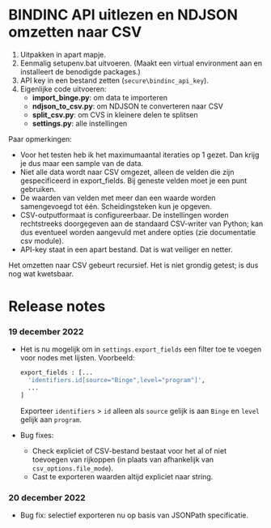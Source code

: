 # BINDINC API uitlezen en NDJSON omzetten naar CSV

1. Uitpakken in apart mapje.
2. Eenmalig setupenv.bat uitvoeren. (Maakt een virtual environment aan en installeert de benodigde packages.)
3. API key in een bestand zetten (`secure\bindinc_api_key`).
4. Eigenlijke code uitvoeren:
    - **import_binge.py**: om data te importeren
    - **ndjson_to_csv.py**: om NDJSON te converteren naar CSV
    - **split_csv.py**: om CVS in kleinere delen te splitsen
    - **settings.py**: alle instellingen

Paar opmerkingen:

- Voor het testen heb ik het maximumaantal iteraties op 1 gezet. Dan krijg je dus maar een sample van de data. 
- Niet alle data wordt naar CSV omgezet, alleen de velden die zijn gespecificeerd in export_fields. Bij geneste velden moet je een punt gebruiken.
- De waarden van velden met meer dan een waarde worden samengevoegd tot één. Scheidingsteken kun je opgeven.
- CSV-outputformaat is configureerbaar. De instellingen worden rechtstreeks doorgegeven aan de standaard CSV-writer van Python; kan dus eventueel worden aangevuld met andere opties (zie documentatie csv module).
- API-key staat in een apart bestand. Dat is wat veiliger en netter.

Het omzetten naar CSV gebeurt recursief. Het is niet grondig getest; is dus nog wat kwetsbaar.

# Release notes

### 19 december 2022
- Het is nu mogelijk om in `settings.export_fields` een filter toe te voegen voor nodes met lijsten. 
  Voorbeeld:

  ```python
  export_fields : [...
    'identifiers.id[source="Binge",level="program"]',
    ...
  ]
  ```
  Exporteer `identifiers` > `id` alleen als `source` gelijk is aan `Binge` en `level` gelijk aan `program`. 
- Bug fixes:
  - Check expliciet of CSV-bestand bestaat voor het al of niet toevoegen van rijkoppen (in plaats van afhankelijk van `csv_options.file_mode`).
  - Cast te exporteren waarden altijd expliciet naar string.

### 20 december 2022
- Bug fix: selectief exporteren nu op basis van JSONPath specificatie.